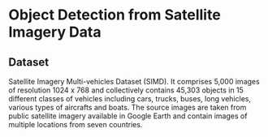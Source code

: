 # Object Detection from Satellite Imagery Data

## Dataset
Satellite Imagery Multi-vehicles Dataset (SIMD). It comprises 5,000 images of resolution 1024
x 768 and collectively contains 45,303 objects in 15 different classes of vehicles including cars,
trucks, buses, long vehicles, various types of aircrafts and boats. The source images are taken
from public satellite imagery available in Google Earth and contain images of multiple
locations from seven countries.
